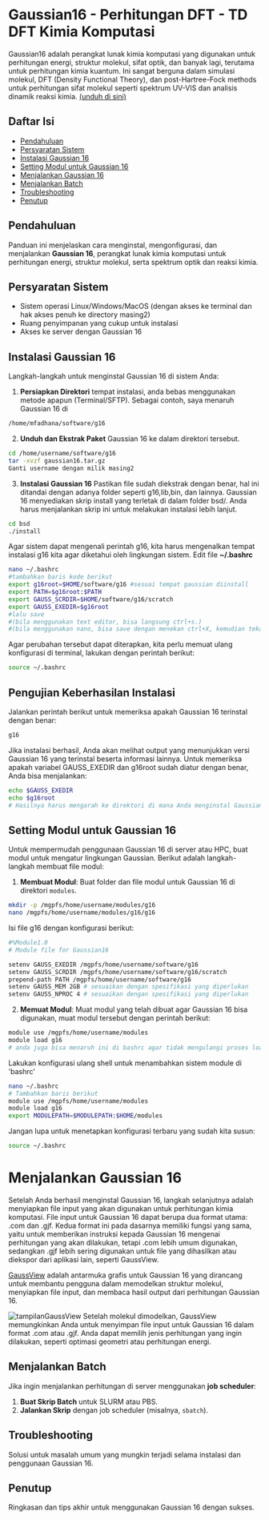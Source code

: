 # Gaussian16 - Perhitungan DFT - TD DFT Kimia Komputasi
Gaussian16 adalah perangkat lunak kimia komputasi yang digunakan untuk perhitungan energi, struktur molekul, sifat optik, dan banyak lagi, terutama untuk perhitungan kimia kuantum. Ini sangat berguna dalam simulasi molekul, DFT (Density Functional Theory), dan post-Hartree-Fock methods untuk perhitungan sifat molekul seperti spektrum UV-VIS dan analisis dinamik reaksi kimia. [(unduh di sini)](https://gaussian.com/)

## Daftar Isi
- [Pendahuluan](#pendahuluan)
- [Persyaratan Sistem](#persyaratan-sistem)
- [Instalasi Gaussian 16](#instalasi-gaussian-16)
- [Setting Modul untuk Gaussian 16](#setting-modul-untuk-gaussian-16)
- [Menjalankan Gaussian 16](#menjalankan-gaussian-16)
- [Menjalankan Batch](#menjalankan-batch)
- [Troubleshooting](#troubleshooting)
- [Penutup](#penutup)

## Pendahuluan
Panduan ini menjelaskan cara menginstal, mengonfigurasi, dan menjalankan **Gaussian 16**, perangkat lunak kimia komputasi untuk perhitungan energi, struktur molekul, serta spektrum optik dan reaksi kimia.

## Persyaratan Sistem
- Sistem operasi Linux/Windows/MacOS (dengan akses ke terminal dan hak akses penuh ke directory masing2)
- Ruang penyimpanan yang cukup untuk instalasi
- Akses ke server dengan Gaussian 16

## Instalasi Gaussian 16
Langkah-langkah untuk menginstal Gaussian 16 di sistem Anda:
1. **Persiapkan Direktori** tempat instalasi, anda bebas menggunakan metode apapun (Terminal/SFTP). Sebagai contoh, saya menaruh Gaussian 16 di 

```bash
/home/mfadhana/software/g16
```

2. **Unduh dan Ekstrak Paket** Gaussian 16 ke dalam direktori tersebut.

```bash
cd /home/username/software/g16
tar -xvzf gaussian16.tar.gz
Ganti username dengan milik masing2
```

3. **Instalasi Gaussian 16**
Pastikan file sudah diekstrak dengan benar, hal ini ditandai dengan adanya folder seperti g16,lib,bin, dan lainnya.
Gaussian 16 menyediakan skrip install yang terletak di dalam folder bsd/. Anda harus menjalankan skrip ini untuk melakukan instalasi lebih lanjut.
```bash
cd bsd
./install
```
Agar sistem dapat mengenali perintah g16, kita harus mengenalkan tempat instalasi g16 kita agar diketahui oleh lingkungan sistem. Edit file **~/.bashrc**
```bash
nano ~/.bashrc
#tambahkan baris kode berikut
export g16root=$HOME/software/g16 #sesuai tempat gaussian diinstall
export PATH=$g16root:$PATH
export GAUSS_SCRDIR=$HOME/software/g16/scratch
export GAUSS_EXEDIR=$g16root
#lalu save 
#(bila menggunakan text editor, bisa langsung ctrl+s.)
#(bila menggunakan nano, bisa save dengan menekan ctrl+X, kemudian tekan Y untuk menyimpan perubahan, dan tekan Enter untuk keluar.)
```
Agar perubahan tersebut dapat diterapkan, kita perlu memuat ulang konfigurasi di terminal, lakukan dengan perintah berikut:
```bash
source ~/.bashrc
```
## Pengujian Keberhasilan Instalasi
Jalankan perintah berikut untuk memeriksa apakah Gaussian 16 terinstal dengan benar:
```bash
g16
```
Jika instalasi berhasil, Anda akan melihat output yang menunjukkan versi Gaussian 16 yang terinstal beserta informasi lainnya.
Untuk memeriksa apakah variabel GAUSS_EXEDIR dan g16root sudah diatur dengan benar, Anda bisa menjalankan:
```bash
echo $GAUSS_EXEDIR
echo $g16root
# Hasilnya harus mengarah ke direktori di mana Anda menginstal Gaussian 16, misalnya /home/username/software/g16.
```

## Setting Modul untuk Gaussian 16
Untuk mempermudah penggunaan Gaussian 16 di server atau HPC, buat modul untuk mengatur lingkungan Gaussian. Berikut adalah langkah-langkah membuat file modul:
1. **Membuat Modul**: Buat folder dan file modul untuk Gaussian 16 di direktori `modules`.
```bash
mkdir -p /mgpfs/home/username/modules/g16
nano /mgpfs/home/username/modules/g16/g16
```
Isi file g16 dengan konfigurasi berikut:
```bash
#%Module1.0
# Module file for Gaussian16

setenv GAUSS_EXEDIR /mgpfs/home/username/software/g16
setenv GAUSS_SCRDIR /mgpfs/home/username/software/g16/scratch
prepend-path PATH /mgpfs/home/username/software/g16
setenv GAUSS_MEM 2GB # sesuaikan dengan spesifikasi yang diperlukan
setenv GAUSS_NPROC 4 # sesuaikan dengan spesifikasi yang diperlukan
```
2. **Memuat Modul**: Muat modul yang telah dibuat agar Gaussian 16 bisa digunakan, muat modul tersebut dengan perintah berikut:
```bash 
module use /mgpfs/home/username/modules
module load g16
# anda juga bisa menaruh ini di bashrc agar tidak mengulangi proses load module terus menerus
```
Lakukan konfigurasi ulang shell untuk menambahkan sistem module di 'bashrc'
```bash
nano ~/.bashrc
# Tambahkan baris berikut
module use /mgpfs/home/username/modules
module load g16
export MODULEPATH=$MODULEPATH:$HOME/modules
```
Jangan lupa untuk menetapkan konfigurasi terbaru yang sudah kita susun:
```bash
source ~/.bashrc
```

# Menjalankan Gaussian 16
Setelah Anda berhasil menginstal Gaussian 16, langkah selanjutnya adalah menyiapkan file input yang akan digunakan untuk perhitungan kimia komputasi. File input untuk Gaussian 16 dapat berupa dua format utama: .com dan .gjf. Kedua format ini pada dasarnya memiliki fungsi yang sama, yaitu untuk memberikan instruksi kepada Gaussian 16 mengenai perhitungan yang akan dilakukan, tetapi .com lebih umum digunakan, sedangkan .gjf lebih sering digunakan untuk file yang dihasilkan atau diekspor dari aplikasi lain, seperti GaussView.

[GaussView]((https://drive.google.com/file/d/12rvIudLKtjXZCQGpXtvfxb-rztYlLvnd/view?usp=drive_link)) adalah antarmuka grafis untuk Gaussian 16 yang dirancang untuk membantu pengguna dalam memodelkan struktur molekul, menyiapkan file input, dan membaca hasil output dari perhitungan Gaussian 16.

![tampilanGaussView](https://github.com/user-attachments/assets/df93734e-308d-40d8-8863-991c1926d208)
Setelah molekul dimodelkan, GaussView memungkinkan Anda untuk menyimpan file input untuk Gaussian 16 dalam format .com atau .gjf. Anda dapat memilih jenis perhitungan yang ingin dilakukan, seperti optimasi geometri atau perhitungan energi.

## Menjalankan Batch
Jika ingin menjalankan perhitungan di server menggunakan **job scheduler**:
1. **Buat Skrip Batch** untuk SLURM atau PBS.
2. **Jalankan Skrip** dengan job scheduler (misalnya, `sbatch`).

## Troubleshooting
Solusi untuk masalah umum yang mungkin terjadi selama instalasi dan penggunaan Gaussian 16.

## Penutup
Ringkasan dan tips akhir untuk menggunakan Gaussian 16 dengan sukses.